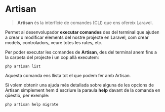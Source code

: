 # Artisan

> **Artisan** és la interfície de comandes (CLI) que ens ofereix Laravel.

Permet al desenvolupador **executar comandes** des del terminal que ajuden a crear o modificar elements del nostre projecte en Laravel, com crear models, controladors, veure totes les rutes, etc.

Per poder executar les comandes de **Artisan**, des del terminal anem fins a la carpeta del projecte i un cop allà executem:

`php artisan list`

Aquesta comanda ens llista tot el que podem fer amb Artisan.

Si volem obtenir una ajuda més detallada sobre alguna de les opcions de Artisan simplement hem d'escriure la paraula **help** davant de la comanda en qüestió, per exemple:

`php artisan help migrate`
